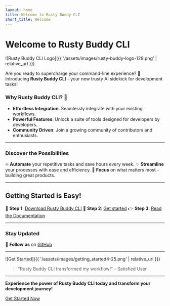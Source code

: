 ```yaml
---
layout: home
title: Welcome to Rusty Buddy CLI
short_title: Welcome
---
```


# Welcome to Rusty Buddy CLI

![Rusty Buddy CLI Logo]({{ '/assets/images/rusty-buddy-logo-128.png' | relative_url }})

Are you ready to supercharge your command-line experience? 🌟 Introducing **Rusty Buddy CLI** - your new trusty AI sidekick for development tasks!

### Why Rusty Buddy CLI? 🚀

- **Effortless Integration**: Seamlessly integrate with your existing workflows.
- **Powerful Features**: Unlock a suite of tools designed for developers by developers.
- **Community Driven**: Join a growing community of contributors and enthusiasts.

---

### Discover the Possibilities

🔥 **Automate** your repetitive tasks and save hours every week.
✨ **Streamline** your processes with ease and efficiency.
🎯 **Focus** on what matters most - building great products.

---

## Getting Started is Easy!

🙌 **Step 1**: [Download Rusty Buddy CLI](download) <!-- Link to your download page -->
🤝 **Step 2**: [Get started](getting-started)
👉 **Step 3**: [Read the Documentation](https://github.com/hg8496/rusty-buddy) <!-- Link to your documentation -->

---

### Stay Updated

<!-- 📫 **Subscribe** to our newsletter for the latest updates and releases. -->
📱 **Follow us** on [GitHub](https://github.com/hg8496/rusty-buddy)

---

![Get Started]({{ '/assets/images/getting_started4-25.png' | relative_url }}) <!-- Add a compelling image or graphic -->

> "Rusty Buddy CLI transformed my workflow!" - Satisfied User

---

**Experience the power of Rusty Buddy CLI today and transform your development journey!**

[Get Started Now](/geting_started.markdown) <!-- Encourage immediate action -->